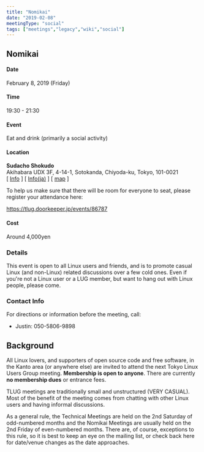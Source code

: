 ```yaml
---
title: "Nomikai"
date: "2019-02-08"
meetingType: "social"
tags: ["meetings","legacy","wiki","social"]
---
```


<h2 id="nomikai">Nomikai</h2>
<h4 id="date">Date</h4>
<p>February 8, 2019 (Friday)</p>
<h4 id="time">Time</h4>
<p>19:30 - 21:30</p>
<h4 id="event">Event</h4>
<p>Eat and drink (primarily a social activity)</p>
<h4 id="location">Location</h4>
<p><strong>Sudacho Shokudo</strong><br />
Akihabara UDX 3F, 4-14-1, Sotokanda, Chiyoda-ku, Tokyo, 101-0021<br />
[ <a href="https://gurunavi.com/en/g095630/rst/">Info</a> ]
[ <a href="https://r.gnavi.co.jp/g095630/">Info(ja)</a> ]
[ <a href="https://goo.gl/maps/bcFW1mDpoZ82">map</a> ]</p>
<p>To help us make sure that there will be room for everyone
to seat, please register your attendance here:</p>
<p><a href="https://tlug.doorkeeper.jp/events/86787">https://tlug.doorkeeper.jp/events/86787</a></p>
<h4 id="cost">Cost</h4>
<p>Around 4,000yen</p>
<h3 id="details">Details</h3>
<p>This event is open to all Linux users and friends, and is to promote casual Linux (and non-Linux) related discussions over a few cold ones. Even if you're not a Linux user or a LUG member, but want to hang out with Linux people, please come.</p>
<h3 id="contact_info">Contact Info</h3>
<p>For directions or information before the meeting, call:</p>
<ul>
<li>Justin: 050-5806-9898</li>
</ul>

<h2 id="introduction">Background</h2>
<p>All Linux lovers, and supporters of open source code and free software, in the Kanto area (or anywhere else) are invited to attend the next Tokyo Linux Users Group meeting. <b>Membership is open to anyone</b>. There are currently <b>no membership dues</b> or entrance fees.</p>
<p>TLUG meetings are traditionally small and unstructured (VERY CASUAL). Most of the benefit of the meeting comes from chatting with other Linux users and having informal discussions.</p>
<p>As a general rule, the Technical Meetings are held on the 2nd Saturday of odd-numbered months and the Nomikai Meetings are usually held on the 2nd Friday of even-numbered months. There are, of course, exceptions to this rule, so it is best to keep an eye on the mailing list, or check back here for date/venue changes as the date approaches.</p>
